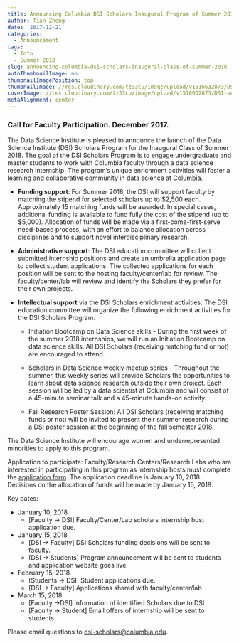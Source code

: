 ```yaml
---
title: Announcing Columbia DSI Scholars Inaugural Program of Summer 2018
author: Tian Zheng
date: '2017-12-21'
categories:
  - Announcement
tags:
  - Info
  - Summer 2018
slug: announcing-columbia-dsi-scholars-inaugural-class-of-summer-2018
autoThumbnailImage: no
thumbnailImagePosition: top
thumbnailImage: //res.cloudinary.com/tz33cu/image/upload/v1516632873/DSI-scholars/CU-bk2_naivue.png
coverImage: //res.cloudinary.com/tz33cu/image/upload/v1516632873/DSI-scholars/CU-bk2_naivue.png
metaAlignment: center
---
```


### Call for Faculty Participation. December 2017.

The Data Science Institute is pleased to announce the launch of the Data Science Institute (DSI) Scholars Program for the Inaugural Class of Summer 2018. The goal of the DSI Scholars Program is to engage undergraduate and master students to work with Columbia faculty through a data science research internship. The program’s unique enrichment activities will foster a learning and collaborative community in data science at Columbia.

<!--more-->

+ **Funding support**: For Summer 2018, the DSI will support faculty by matching the stipend for selected scholars up to $2,500 each.  Approximately 15 matching funds will be awarded.  In special cases, additional funding is available to fund fully the cost of the stipend (up to $5,000).  Allocation of funds will be made via a first-come-first-serve need-based process, with an effort to balance allocation across disciplines and to support novel interdisciplinary research.

+ **Administrative support**: The DSI education committee will collect submitted internship positions and create an umbrella application page to collect student applications. The collected applications for each position will be sent to the hosting faculty/center/lab for review. The faculty/center/lab will review and identify the Scholars they prefer for their own projects.

+ **Intellectual support** via the DSI Scholars enrichment activities: The DSI education committee will organize the following enrichment activities for the DSI Scholars Program.

    + Initiation Bootcamp on Data Science skills - During the first week of the summer 2018 internships, we will run an Initiation Bootcamp on data science skills. All DSI Scholars (receiving matching fund or not) are encouraged to attend.

    + Scholars in Data Science weekly meetup series - Throughout the summer, this weekly series will provide Scholars the opportunities to learn about data science research outside their own project. Each session will be led by a data scientist at Columbia and will consist of a 45-minute seminar talk and a 45-minute hands-on activity.

    + Fall Research Poster Session: All DSI Scholars (receiving matching funds or not) will be invited to present their summer research during a DSI poster session at the beginning of the fall semester 2018.

The Data Science Institute will encourage women and underrepresented minorities to apply to this program.

Application to participate: Faculty/Research Centers/Research Labs who are interested in participating in this program as internship hosts must complete the [application form](https://goo.gl/forms/w37CZgGyuKnWNrLn2). The application deadline is January 10, 2018.  Decisions on the allocation of funds will be made by January 15, 2018.

Key dates:

+ January 10, 2018
    + [Faculty -> DSI] Faculty/Center/Lab scholars internship host application due.
+ January 15, 2018
    + [DSI -> Faculty] DSI Scholars funding decisions will be sent to faculty.
    + [DSI -> Students] Program announcement will be sent to students and application website goes live.
+ February 15, 2018
    + [Students -> DSI] Student applications due.
    + [DSI -> Faculty] Applications shared with faculty/center/lab
+ March 15, 2018
    + [Faculty ->DSI] Information of identified Scholars due to DSI
   + [Faculty -> Student] Email offers of internship will be sent to students.

Please email questions to dsi-scholars@columbia.edu.